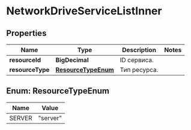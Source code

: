 

# NetworkDriveServiceListInner


## Properties

| Name | Type | Description | Notes |
|------------ | ------------- | ------------- | -------------|
|**resourceId** | **BigDecimal** | ID сервиса. |  |
|**resourceType** | [**ResourceTypeEnum**](#ResourceTypeEnum) | Тип ресурса. |  |



## Enum: ResourceTypeEnum

| Name | Value |
|---- | -----|
| SERVER | &quot;server&quot; |



